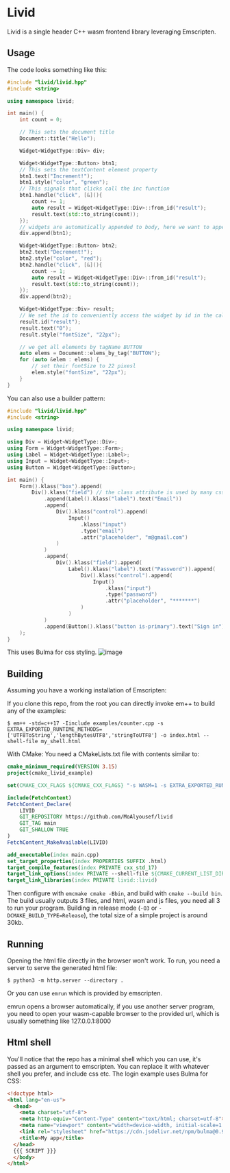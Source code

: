 # Livid

Livid is a single header C++ wasm frontend library leveraging Emscripten.

## Usage

The code looks something like this:
```cpp
#include "livid/livid.hpp"
#include <string>

using namespace livid;

int main() {
    int count = 0;

    // This sets the document title
    Document::title("Hello");

    Widget<WidgetType::Div> div;

    Widget<WidgetType::Button> btn1;
    // This sets the textContent element property
    btn1.text("Increment!");
    btn1.style("color", "green");
    // This signals that clicks call the inc function
    btn1.handle("click", [&](){
        count += 1;
        auto result = Widget<WidgetType::Div>::from_id("result");
        result.text(std::to_string(count));
    });
    // widgets are automatically appended to body, here we want to append to the div
    div.append(btn1);

    Widget<WidgetType::Button> btn2;
    btn2.text("Decrement!");
    btn2.style("color", "red");
    btn2.handle("click", [&](){
        count -= 1;
        auto result = Widget<WidgetType::Div>::from_id("result");
        result.text(std::to_string(count));
    });
    div.append(btn2);

    Widget<WidgetType::Div> result;
    // We set the id to conveniently access the widget by id in the callback
    result.id("result");
    result.text("0");
    result.style("fontSize", "22px");

    // we get all elements by tagName BUTTON
    auto elems = Document::elems_by_tag("BUTTON");
    for (auto &elem : elems) {
        // set their fontSize to 22 pixesl
        elem.style("fontSize", "22px");
    }
}
```
You can also use a builder pattern:
```cpp
#include "livid/livid.hpp"
#include <string>

using namespace livid;

using Div = Widget<WidgetType::Div>;
using Form = Widget<WidgetType::Form>;
using Label = Widget<WidgetType::Label>;
using Input = Widget<WidgetType::Input>;
using Button = Widget<WidgetType::Button>;

int main() {
    Form().klass("box").append(
        Div().klass("field") // the class attribute is used by many css libs for styling elements of the same class
            .append(Label().klass("label").text("Email"))
            .append(
                Div().klass("control").append(
                    Input()
                        .klass("input")
                        .type("email")
                        .attr("placeholder", "m@gmail.com")
                )
            )
            .append(
                Div().klass("field").append(
                    Label().klass("label").text("Password")).append(
                        Div().klass("control").append(
                            Input()
                                .klass("input")
                                .type("password")
                                .attr("placeholder", "*******")
                        )
                    )
            )
            .append(Button().klass("button is-primary").text("Sign in"))
    );
}
```
This uses Bulma for css styling.
![image](https://user-images.githubusercontent.com/37966791/147970535-12542b64-94e2-4660-86d1-43846d9ce92f.png)

## Building

Assuming you have a working installation of Emscripten:

If you clone this repo, from the root you can directly invoke em++ to build any of the examples:
```
$ em++ -std=c++17 -Iinclude examples/counter.cpp -s EXTRA_EXPORTED_RUNTIME_METHODS=['UTF8ToString','lengthBytesUTF8','stringToUTF8'] -o index.html --shell-file my_shell.html
```

With CMake:
You need a CMakeLists.txt file with contents similar to:
```cmake
cmake_minimum_required(VERSION 3.15)
project(cmake_livid_example)

set(CMAKE_CXX_FLAGS ${CMAKE_CXX_FLAGS} "-s WASM=1 -s EXTRA_EXPORTED_RUNTIME_METHODS=['UTF8ToString','lengthBytesUTF8','stringToUTF8']")

include(FetchContent)
FetchContent_Declare(
    LIVID
    GIT_REPOSITORY https://github.com/MoAlyousef/livid
    GIT_TAG main
    GIT_SHALLOW TRUE
)
FetchContent_MakeAvailable(LIVID)

add_executable(index main.cpp)
set_target_properties(index PROPERTIES SUFFIX .html)
target_compile_features(index PRIVATE cxx_std_17)
target_link_options(index PRIVATE --shell-file ${CMAKE_CURRENT_LIST_DIR}/my_shell.html)
target_link_libraries(index PRIVATE livid::livid)
```
Then configure with `emcmake cmake -Bbin`, and build with `cmake --build bin`.
The build usually outputs 3 files, and html, wasm and js files, you need all 3 to run your program.
Building in release mode (`-O3` or `-DCMAKE_BUILD_TYPE=Release`), the total size of a simple project is around 30kb.

## Running

Opening the html file directly in the browser won't work.
To run, you need a server to serve the generated html file:
```
$ python3 -m http.server --directory .
```
Or you can use `emrun` which is provided by emscripten.

emrun opens a browser automatically, if you use another server program, you need to open your wasm-capable browser to the provided url, which is usually something like 127.0.0.1:8000

## Html shell

You'll notice that the repo has a minimal shell which you can use, it's passed as an argument to emscripten. You can replace it with whatever shell you prefer, and include css etc. The login example uses Bulma for CSS:
```html
<!doctype html>
<html lang="en-us">
  <head>
    <meta charset="utf-8">
    <meta http-equiv="Content-Type" content="text/html; charset=utf-8">
    <meta name="viewport" content="width=device-width, initial-scale=1.0">
    <link rel="stylesheet" href="https://cdn.jsdelivr.net/npm/bulma@0.9.3/css/bulma.min.css">
    <title>My app</title>
  </head>
  {{{ SCRIPT }}}
  </body>
</html>
```

